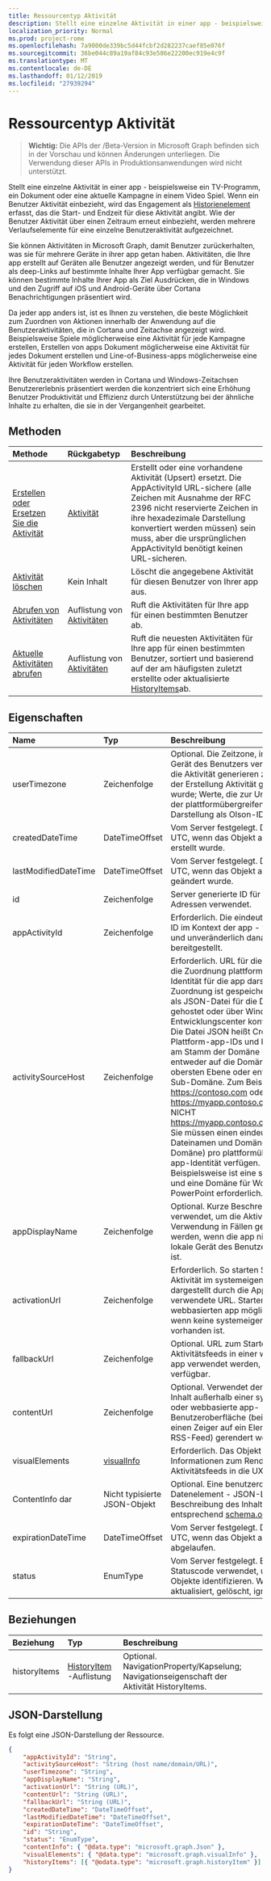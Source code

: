 ```yaml
---
title: Ressourcentyp Aktivität
description: Stellt eine einzelne Aktivität in einer app - beispielsweise ein TV-Programm, ein Dokument oder eine aktuelle Kampagne in einem Video Spiel. Wenn ein Benutzer Aktivität einbezieht, wird das Engagement als Element Verlauf erfasst, das die Start- und Endzeit für diese Aktivität angibt. Wie der Benutzer Aktivität über einen Zeitraum erneut einbezieht, werden mehrere Verlaufselemente für eine einzelne Benutzeraktivität aufgezeichnet.
localization_priority: Normal
ms.prod: project-rome
ms.openlocfilehash: 7a9000de339bc5d44fcbf2d282237caef85e076f
ms.sourcegitcommit: 36be044c89a19af84c93e586e22200ec919e4c9f
ms.translationtype: MT
ms.contentlocale: de-DE
ms.lasthandoff: 01/12/2019
ms.locfileid: "27939294"
---
```

# <a name="activity-resource-type"></a>Ressourcentyp Aktivität

> **Wichtig:** Die APIs der /Beta-Version in Microsoft Graph befinden sich in der Vorschau und können Änderungen unterliegen. Die Verwendung dieser APIs in Produktionsanwendungen wird nicht unterstützt.

Stellt eine einzelne Aktivität in einer app - beispielsweise ein TV-Programm, ein Dokument oder eine aktuelle Kampagne in einem Video Spiel. Wenn ein Benutzer Aktivität einbezieht, wird das Engagement als [Historienelement](projectrome-historyitem.md) erfasst, das die Start- und Endzeit für diese Aktivität angibt. Wie der Benutzer Aktivität über einen Zeitraum erneut einbezieht, werden mehrere Verlaufselemente für eine einzelne Benutzeraktivität aufgezeichnet.

Sie können Aktivitäten in Microsoft Graph, damit Benutzer zurückerhalten, was sie für mehrere Geräte in ihrer app getan haben. Aktivitäten, die Ihre app erstellt auf Geräten alle Benutzer angezeigt werden, und für Benutzer als deep-Links auf bestimmte Inhalte Ihrer App verfügbar gemacht. Sie können bestimmte Inhalte Ihrer App als Ziel Ausdrücken, die in Windows und den Zugriff auf iOS und Android-Geräte über Cortana Benachrichtigungen präsentiert wird.

Da jeder app anders ist, ist es Ihnen zu verstehen, die beste Möglichkeit zum Zuordnen von Aktionen innerhalb der Anwendung auf die Benutzeraktivitäten, die in Cortana und Zeitachse angezeigt wird. Beispielsweise Spiele möglicherweise eine Aktivität für jede Kampagne erstellen, Erstellen von apps Dokument möglicherweise eine Aktivität für jedes Dokument erstellen und Line-of-Business-apps möglicherweise eine Aktivität für jeden Workflow erstellen.

Ihre Benutzeraktivitäten werden in Cortana und Windows-Zeitachsen Benutzererlebnis präsentiert werden die konzentriert sich eine Erhöhung Benutzer Produktivität und Effizienz durch Unterstützung bei der ähnliche Inhalte zu erhalten, die sie in der Vergangenheit gearbeitet.

## <a name="methods"></a>Methoden

|Methode | Rückgabetyp | Beschreibung|
|:------|:------------|:-----------|
|[Erstellen oder Ersetzen Sie die Aktivität](../api/projectrome-put-activity.md) | [Aktivität](projectrome-activity.md) |Erstellt oder eine vorhandene Aktivität (Upsert) ersetzt. Die AppActivityId URL-sichere (alle Zeichen mit Ausnahme der RFC 2396 nicht reservierte Zeichen in ihre hexadezimale Darstellung konvertiert werden müssen) sein muss, aber die ursprünglichen AppActivityId benötigt keinen URL-sicheren. |
|[Aktivität löschen](../api/projectrome-delete-activity.md) | Kein Inhalt | Löscht die angegebene Aktivität für diesen Benutzer von Ihrer app aus.|
|[Abrufen von Aktivitäten](../api/projectrome-get-activities.md) | Auflistung von [Aktivitäten](projectrome-activity.md) | Ruft die Aktivitäten für Ihre app für einen bestimmten Benutzer ab.|
|[Aktuelle Aktivitäten abrufen](../api/projectrome-get-recent-activities.md) | Auflistung von [Aktivitäten](projectrome-activity.md) | Ruft die neuesten Aktivitäten für Ihre app für einen bestimmten Benutzer, sortiert und basierend auf der am häufigsten zuletzt erstellte oder aktualisierte [HistoryItems](projectrome-historyitem.md)ab.|

## <a name="properties"></a>Eigenschaften

|Name | Typ | Beschreibung|
|:----|:-----|:-----------|
|userTimezone | Zeichenfolge | Optional. Die Zeitzone, in der das Gerät des Benutzers verwendet, um die Aktivität generieren zum Zeitpunkt der Erstellung Aktivität gefunden wurde; Werte, die zur Unterstützung der plattformübergreifende Darstellung als Olson-IDs angegeben.|
|createdDateTime | DateTimeOffset | Vom Server festgelegt. DateTime in UTC, wenn das Objekt auf dem Server erstellt wurde. |
|lastModifiedDateTime | DateTimeOffset | Vom Server festgelegt. DateTime in UTC, wenn das Objekt auf dem Server geändert wurde. |
|id | Zeichenfolge | Server generierte ID für die URL-Adressen verwendet.|
|appActivityId | Zeichenfolge | Erforderlich. Die eindeutige Aktivitäts-ID im Kontext der app - vom Anrufer und unveränderlich danach bereitgestellt.|
|activitySourceHost | Zeichenfolge | Erforderlich. URL für die Domäne, die die Zuordnung plattformübergreifende Identität für die app darstellt. Zuordnung ist gespeicherte entweder als JSON-Datei für die Domäne gehostet oder über Windows-Entwicklungscenter konfigurierbar. Die Datei JSON heißt Cross-Plattform-app-IDs und befindet sich am Stamm der Domäne HTTPS, entweder auf die Domäne der obersten Ebene oder enthalten eine Sub-Domäne. Zum Beispiel: https://contoso.com oder https://myapp.contoso.com, jedoch NICHT https://myapp.contoso.com/somepath. Sie müssen einen eindeutigen Dateinamen und Domäne (oder Sub Domäne) pro plattformübergreifende app-Identität verfügen. Beispielsweise ist eine separate Datei und eine Domäne für Word und PowerPoint erforderlich.|
|appDisplayName | Zeichenfolge | Optional. Kurze Beschreibung der app verwendet, um die Aktivität für die Verwendung in Fällen generiert werden, wenn die app nicht auf das lokale Gerät des Benutzers installiert ist.|
|activationUrl | Zeichenfolge | Erforderlich. So starten Sie die Aktivität im systemeigenen optimal dargestellt durch die AppId verwendete URL. Starten eine webbasierten app möglicherweise, wenn keine systemeigene Anwendung vorhanden ist.|
|fallbackUrl | Zeichenfolge | Optional. URL zum Starten der Aktivitätsfeeds in einer webbasierten-app verwendet werden, falls verfügbar.|
|contentUrl | Zeichenfolge | Optional. Verwendet den Fall, dass der Inhalt außerhalb einer systemeigenen oder webbasierte app-Benutzeroberfläche (beispielsweise einen Zeiger auf ein Element in einem RSS-Feed) gerendert werden kann.|
|visualElements| [visualInfo](../resources/projectrome-visualinfo.md) | Erforderlich. Das Objekt mit Informationen zum Rendern der Aktivitätsfeeds in die UX.|
|ContentInfo dar | Nicht typisierte JSON-Objekt | Optional. Eine benutzerdefinierte Datenelement - JSON-LD extensible Beschreibung des Inhalts entsprechend [schema.org](https://schema.org) Syntax.|
|expirationDateTime | DateTimeOffset | Vom Server festgelegt. DateTime in UTC, wenn das Objekt auf dem Server abgelaufen.|
|status | EnumType | Vom Server festgelegt. Einen Statuscode verwendet, um gültige Objekte identifizieren. Werte: aktiv, aktualisiert, gelöscht, ignoriert.|

## <a name="relationships"></a>Beziehungen

|Beziehung | Typ | Beschreibung|
|:------------|:-----|:-----------|
|historyItems| [HistoryItem](../resources/projectrome-historyitem.md) -Auflistung | Optional. NavigationProperty/Kapselung; Navigationseigenschaft der Aktivität HistoryItems.|

## <a name="json-representation"></a>JSON-Darstellung

Es folgt eine JSON-Darstellung der Ressource.

<!-- {
  "blockType": "resource",
  "optionalProperties": [
    "userTimezone",
    "appDisplayName",
    "fallbackUrl",
    "contentUrl",
    "contentInfo",
    "visualElements",
    "historyItems"
  ],
  "@odata.type": "microsoft.graph.activity"
}-->

```json
{
    "appActivityId": "String",
    "activitySourceHost": "String (host name/domain/URL)",
    "userTimezone": "String",
    "appDisplayName": "String",
    "activationUrl": "String (URL)",
    "contentUrl": "String (URL)",
    "fallbackUrl": "String (URL)",
    "createdDateTime": "DateTimeOffset",
    "lastModifiedDateTime": "DateTimeOffset",
    "expirationDateTime": "DateTimeOffset",
    "id": "String",
    "status": "EnumType",
    "contentInfo": { "@data.type": "microsoft.graph.Json" },
    "visualElements": { "@data.type": "microsoft.graph.visualInfo" },
    "historyItems": [{ "@odata.type": "microsoft.graph.historyItem" }]
}
```

<!-- uuid: 8fcb5dbc-d5aa-4681-8e31-b001d5168d79
2017-06-07 14:57:30 UTC -->
<!-- {
  "type": "#page.annotation",
  "description": "activity resource",
  "keywords": "",
  "section": "documentation",
  "tocPath": ""
}-->
